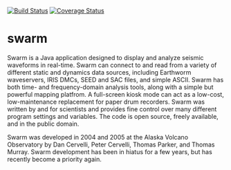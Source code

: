 [![Build Status](https://travis-ci.org/usgs/swarm.svg?branch=master)](https://travis-ci.org/usgs/swarm)
[![Coverage Status](https://coveralls.io/repos/usgs/swarm/badge.svg?branch=master&service=github)](https://coveralls.io/github/usgs/swarm?branch=master)


 swarm
==========================
Swarm is a Java application designed to display and analyze seismic waveforms in real-time. Swarm can connect to and read from a variety of different static and dynamics data sources, including Earthworm waveservers, IRIS DMCs, SEED and SAC files, and simple ASCII. Swarm has both time- and frequency-domain analysis tools, along with a simple but powerful mapping platfrom. A full-screen kiosk mode can act as a low-cost, low-maintenance replacement for paper drum recorders. Swarm was written by and for scientists and provides fine control over many different program settings and variables. The code is open source, freely available, and in the public domain.


Swarm was developed in 2004 and 2005 at the Alaska Volcano Observatory by Dan Cervelli, Peter Cervelli, Thomas Parker, and Thomas Murray. Swarm development has been in hiatus for a few years, but has recently become a priority again.
